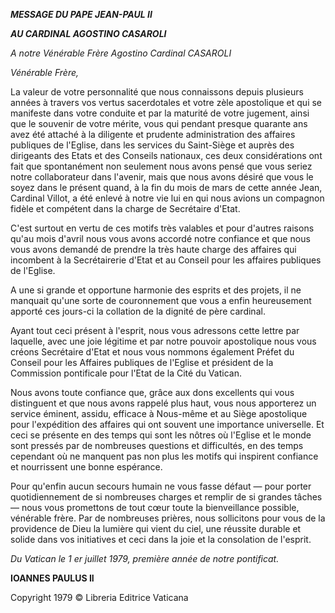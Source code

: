 ***MESSAGE DU PAPE JEAN-PAUL II***

***AU CARDINAL AGOSTINO CASAROLI***

*A notre Vénérable Frère Agostino Cardinal CASAROLI*

*Vénérable Frère,*

La valeur de votre personnalité que nous connaissons depuis plusieurs années à travers vos vertus sacerdotales et votre zèle apostolique et qui se manifeste dans votre conduite et par la maturité de votre jugement, ainsi que le souvenir de votre mérite, vous qui pendant presque quarante ans avez été attaché à la diligente et prudente administration des affaires publiques de l'Eglise, dans les services du Saint-Siège et auprès des dirigeants des Etats et des Conseils nationaux, ces deux considérations ont fait que spontanément non seulement nous avons pensé que vous seriez notre collaborateur dans l'avenir, mais que nous avons désiré que vous le soyez dans le présent quand, à la fin du mois de mars de cette année Jean, Cardinal Villot, a été enlevé à notre vie lui en qui nous avions un compagnon fidèle et compétent dans la charge de Secrétaire d'Etat.

C'est surtout en vertu de ces motifs très valables et pour d'autres raisons qu'au mois d'avril nous vous avons accordé notre confiance et que nous vous avons demandé de prendre la très haute charge des affaires qui incombent à la Secrétairerie d'Etat et au Conseil pour les affaires publiques de l'Eglise.

A une si grande et opportune harmonie des esprits et des projets, il ne manquait qu'une sorte de couronnement que vous a enfin heureusement apporté ces jours-ci la collation de la dignité de père cardinal.

Ayant tout ceci présent à l'esprit, nous vous adressons cette lettre par laquelle, avec une joie légitime et par notre pouvoir apostolique nous vous créons Secrétaire d'Etat et nous vous nommons également Préfet du Conseil pour les Affaires publiques de l'Eglise et président de la Commission pontificale pour l'Etat de la Cité du Vatican.

Nous avons toute confiance que, grâce aux dons excellents qui vous distinguent et que nous avons rappelé plus haut, vous nous apporterez un service éminent, assidu, efficace à Nous-même et au Siège apostolique pour l'expédition des affaires qui ont souvent une importance universelle. Et ceci se présente en des temps qui sont les nôtres où l'Eglise et le monde sont pressés par de nombreuses questions et difficultés, en des temps cependant où ne manquent pas non plus les motifs qui inspirent confiance et nourrissent une bonne espérance.

Pour qu'enfin aucun secours humain ne vous fasse défaut — pour porter quotidiennement de si nombreuses charges et remplir de si grandes tâches — nous vous promettons de tout cœur toute la bienveillance possible, vénérable frère. Par de nombreuses prières, nous sollicitons pour vous de la providence de Dieu la lumière qui vient du ciel, une réussite durable et solide dans vos initiatives et ceci dans la joie et la consolation de l'esprit.

*Du Vatican le 1* *er* *juillet 1979, première année de notre pontificat.*

**IOANNES PAULUS II**

Copyright 1979 © Libreria Editrice Vaticana